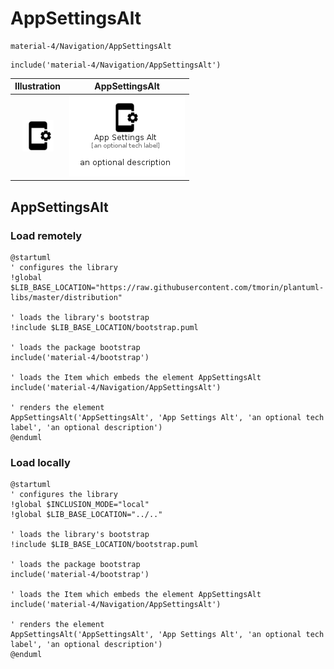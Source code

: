 # AppSettingsAlt


```text
material-4/Navigation/AppSettingsAlt
```

```text
include('material-4/Navigation/AppSettingsAlt')
```



| Illustration | AppSettingsAlt |
| :---: | :---: |
| ![illustration for Illustration](../../material-4/Navigation/AppSettingsAlt.png) | ![illustration for AppSettingsAlt](../../material-4/Navigation/AppSettingsAlt.Local.png) |




## AppSettingsAlt

### Load remotely
```plantuml
@startuml
' configures the library
!global $LIB_BASE_LOCATION="https://raw.githubusercontent.com/tmorin/plantuml-libs/master/distribution"

' loads the library's bootstrap
!include $LIB_BASE_LOCATION/bootstrap.puml

' loads the package bootstrap
include('material-4/bootstrap')

' loads the Item which embeds the element AppSettingsAlt
include('material-4/Navigation/AppSettingsAlt')

' renders the element
AppSettingsAlt('AppSettingsAlt', 'App Settings Alt', 'an optional tech label', 'an optional description')
@enduml
```

### Load locally
```plantuml
@startuml
' configures the library
!global $INCLUSION_MODE="local"
!global $LIB_BASE_LOCATION="../.."

' loads the library's bootstrap
!include $LIB_BASE_LOCATION/bootstrap.puml

' loads the package bootstrap
include('material-4/bootstrap')

' loads the Item which embeds the element AppSettingsAlt
include('material-4/Navigation/AppSettingsAlt')

' renders the element
AppSettingsAlt('AppSettingsAlt', 'App Settings Alt', 'an optional tech label', 'an optional description')
@enduml
```

